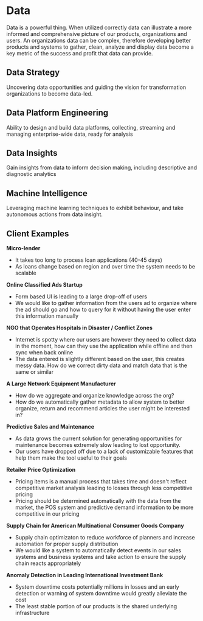 # Data

Data is a powerful thing. When utilized correctly data can illustrate a more informed and comprehensive picture of our products, organizations and users. An organizations data can be complex, therefore developing better products and systems to gather, clean, analyze and display data become a key metric of the success and profit that data can provide.

## Data Strategy

Uncovering data opportunities and guiding the vision for transformation organizations to become data-led.

## Data Platform Engineering

Ability to design and build data platforms, collecting, streaming and managing enterprise-wide data, ready for analysis

## Data Insights

Gain insights from data to inform decision making, including descriptive and diagnostic analytics

## Machine Intelligence

Leveraging machine learning techniques to exhibit behaviour, and take autonomous actions from data insight.



## Client Examples

**Micro-lender**

* It takes too long to process loan applications \(40-45 days\)
* As loans change based on region and over time the system needs to be scalable

**Online Classified Ads Startup**

* Form based UI is leading to a large drop-off of users
* We would like to gather information from the users ad to organize where the ad should go and how to query for it without having the user enter this information manually 

**NGO that Operates Hospitals in Disaster / Conflict Zones**

* Internet is spotty where our users are however they need to collect data in the moment, how can they use the application while offline and then sync when back online
* The data entered is slightly different based on the user, this creates messy data. How do we correct dirty data and match data that is the same or similar 

**A Large Network Equipment Manufacturer**

* How do we aggregate and organize knowledge across the org?
* How do we automatically gather metadata to allow system to better organize, return and recommend articles the user might be interested in?

**Predictive Sales and Maintenance**

* As data grows the current solution for generating opportunities for maintenance becomes extremely slow leading to lost opportunity.
* Our users have dropped off due to a lack of customizable features that help them make the tool useful to their goals 

**Retailer Price Optimization**

* Pricing items is a manual process that takes time and doesn't reflect competitive market analysis leading to losses through less competitive pricing
* Pricing should be determined automatically with the data from the market, the POS system and predictive demand information to be more competitive in our pricing 

**Supply Chain for American Multinational Consumer Goods Company**

* Supply chain optimizaton to reduce workforce of planners and increase automation for proper supply distribution
* We would like a system to automatically detect events in our sales systems and business systems and take action to ensure the supply chain reacts appropriately

**Anomaly Detection in Leading International Investment Bank**

* System downtime costs potentially millions in losses and an early detection or warning of system downtime would greatly alleviate the cost
* The least stable portion of our products is the shared underlying infrastructure 



